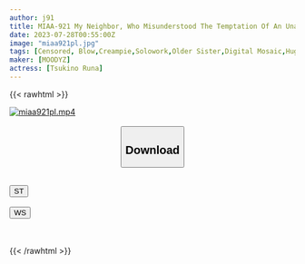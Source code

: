 ```yaml
---
author: j91
title: MIAA-921 My Neighbor, Who Misunderstood The Temptation Of An Unaware Big Ass Wife's Sheer Bread As An Adultery OK Sign, Made Me Vaginal Cum Shot Many Times With A Runaway Piston That Shakes My Ass. Luna Tsukino
date: 2023-07-28T00:55:00Z
image: "miaa921pl.jpg"
tags: [Censored, Blow,Creampie,Solowork,Older Sister,Digital Mosaic,Huge Butt,Back	]
maker: [MOODYZ]
actress: [Tsukino Runa]
---
```



{{< rawhtml >}}

<div class="video" data-videoid="LLL2jBDKw2T484">
    <a href="javascript:;">
        <img src="https://my.j91.asia/posts/miaa921pl/miaa921pl.jpg" width="WIDTH" height="HEIGHT" alt="miaa921pl.mp4" loading="lazy">
    </a>
</div>

<script type="text/javascript" src="https://j91.asia/asset/on-demand-st.js"></script>

<br>
  <link rel="stylesheet" href="https://j91.asia/asset/bs5.css">
  
  <center>
  <button class="btn btn-primary" type="button" data-bs-toggle="collapse" data-bs-target=".multi-collapse" aria-expanded="false" aria-controls="multiCollapseExample1 multiCollapseExample2"><h2>Download</h2></button></center>
</p>
<div class="row">
  <div class="col">
    <div class="collapse multi-collapse" id="multiCollapseExample1">
      <div class="card card-body">
	      	      <br>
<div class="buttons">  
<a href="https://streamtape.to/v/LLL2jBDKw2T484"><button class="btn-hover color-3"><i class="fa fa-download"></i> ST</button></a></div>
    </div>
  </div>
</div>
  <div class="col">
    <div class="collapse multi-collapse" id="multiCollapseExample2">
      <div class="card card-body">
	      <br>
<div class="buttons">
    <a href="https://wolfstream.tv/74sw9jmubzpg.html"><button class="btn-hover color-9"><i class="fa fa-download"></i> WS</button></a></div>
<br><br>
      </div>
    </div>
  </div>
</div>

{{< /rawhtml >}}